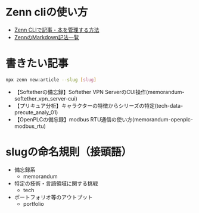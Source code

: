 # Zenn cliの使い方
- [Zenn CLIで記事・本を管理する方法](https://zenn.dev/zenn/articles/zenn-cli-guide)
- [ZennのMarkdown記法一覧](https://zenn.dev/zenn/articles/markdown-guide)

# 書きたい記事
```bash
npx zenn new:article --slug [slug]
```
- 【Softetherの備忘録】Softether VPN ServerのCUI操作(memorandum-softether_vpn_server-cui)
- 【プリキュア分析】キャラクターの特徴からシリーズの特定(tech-data-precute_analy_01)
- 【OpenPLCの備忘録】modbus RTU通信の使い方(memorandum-openplc-modbus_rtu)

# slugの命名規則（接頭語）
- 備忘録系
  - memorandum
- 特定の技術・言語領域に関する挑戦
  - tech
- ポートフォリオ等のアウトプット
  - portfolio
